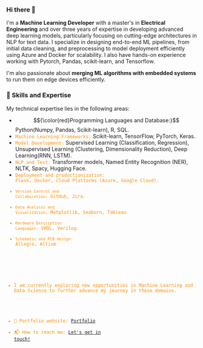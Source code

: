 ### Hi there 👋

I'm a **Machine Learning Developer** with a master's in **Electrical Engineering** and over three years of expertise in developing advanced deep learning models, particularly focusing on cutting-edge architectures in NLP for text data. I specialize in designing end-to-end ML pipelines, from initial data cleaning, and preprocessing to model deployment efficiently using Azure and Docker for scalability. I also have hands-on experience working with Pytorch, Pandas, scikit-learn, and Tensorflow.

I'm also passionate about **merging ML algorithms with embedded systems** to run them on edge devices efficiently. 

### :wrench: Skills and Expertise 

My technical expertise lies in the following areas:

* $${\color{red}Programming Languages and Database:}$$ Python(Numpy, Pandas, Scikit-learn), R, SQL.
* <code style="color : Darkorange">Machine Learning Frameworks:</code> Scikit-learn, TensorFlow, PyTorch, Keras.
* <code style="color : Darkorange">Model Development:</code> Supervised Learning (Classification, Regression), Unsupervised Learning (Clustering, Dimensionality Reduction), Deep Learning(RNN, LSTM).
* <code style="color : Darkorange">NLP and Text:</code> Transformer models, Named Entity Recognition (NER), NLTK, Spacy, Hugging Face.
* <code style="color : Darkorange">Deployment and productionization: Flask, Docker, Cloud Platforms (Azure, Google Cloud).
* <code style="color : Darkorange">Version Control and Collaboration:</code> GitHub, Jira.
* <code style="color : Darkorange">Data Analysis and Visualization:</code> Matplotlib, Seaborn, Tableau
* <code style="color : Darkorange">Hardware Description Languages:</code> VHDL, Verilog.
* <code style="color : Darkorange">Schematic and PCB design:</code> Allegro, Altium

<!-- 🔭 A summary of the work I've done so far

* During my professional journey as a Machine Learning Developer at Done Co, I successfully fine-tuned a cutting-edge transformer model (Bert) for intent detection and slot-filling tasks in NLP with more than 90% accuracy for a virtual voice assistant, collaborating with ML engineers to deploy the model into production. In this position, I also gained valuable experience working in an agile environment and developed skills in cross-team collaboration.

* During my master's in the field of electrical engineering with a focus on neural networks, work on optimizing a CNN model architecture(LeNet) specifically improving its overall performance while implementing on Xilinx FPGAs. My main objectives were to speed up inference time using advanced acceleration methods such as applying approximate multipliers and quantization within convolution layers. I've successfully implemented these techniques into the CNN model and achieved a 50% reduction in runtime

* As an electrical intern at Madar Tarah Co, I gained practical experience in both soft and hard skills at an industrial level. I actively contributed to the design of industrial boards with high-performance processors, while also supporting the verification of component symbols and footprints to ensure alignment with reference designs, utilizing Altium. -->

* I am currently exploring new opportunities in Machine Learning and Data Science to further advance my journey in these domains.

- 🎯 Portfolio website: [Portfolio](https://parisaamahdavi.github.io/)
- 📬 How to reach me: [Let's get in touch!](https://www.linkedin.com/in/parisa-akhavan-mahdavi/)
